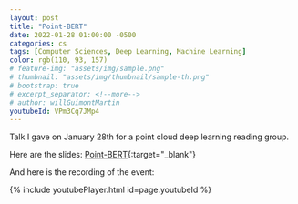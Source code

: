 ```yaml
---
layout: post
title: "Point-BERT"
date: 2022-01-28 01:00:00 -0500
categories: cs
tags: [Computer Sciences, Deep Learning, Machine Learning]
color: rgb(110, 93, 157)
# feature-img: "assets/img/sample.png"
# thumbnail: "assets/img/thumbnail/sample-th.png"
# bootstrap: true
# excerpt_separator: <!--more-->
# author: willGuimontMartin
youtubeId: VPm3Cq7JMp4
---
```

Talk I gave on January 28th for a point cloud deep learning reading group.

Here are the slides: [Point-BERT](/assets/presentations/Point-BERT.pdf){:target="_blank"}

And here is the recording of the event:

{% include youtubePlayer.html id=page.youtubeId %}
